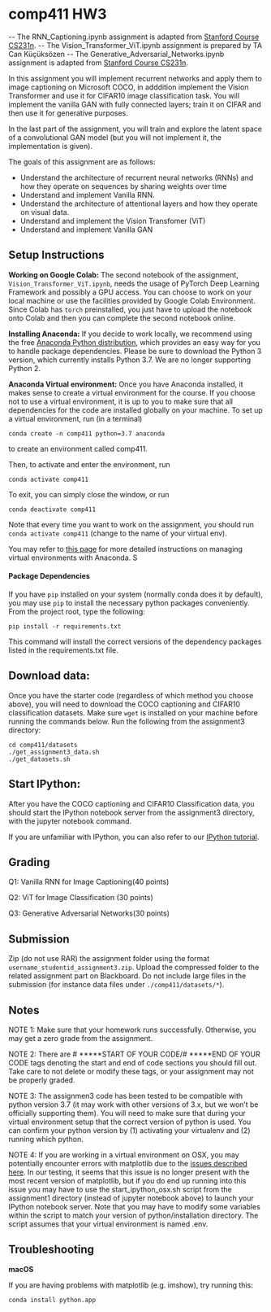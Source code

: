 # comp411 HW3

-- The RNN_Captioning.ipynb assignment is adapted from [Stanford Course CS231n](http://cs231n.stanford.edu/).
-- The Vision_Transformer_ViT.ipynb assignment is prepared by TA Can Küçüksözen
-- The Generative_Adversarial_Networks.ipynb assignment is adapted from [Stanford Course CS231n](http://cs231n.stanford.edu/).

In this assignment you will implement recurrent networks and apply them to image captioning on Microsoft COCO, in adddition implement the Vision Transformer and use it for CIFAR10 image classification task. You will implement the vanilla GAN with fully connected layers; train it on CIFAR and then use it for generative purposes. 

In the last part of the assignment, you will train and explore the latent space of a convolutional GAN model (but you will not implement it, the implementation is given).

The goals of this assignment are as follows:

- Understand the architecture of recurrent neural networks (RNNs) and how they operate on sequences by sharing weights over time
- Understand and implement Vanilla RNN.
- Understand the architecture of attentional layers and how they operate on visual data.
- Understand and implement the Vision Transfomer (ViT)
- Understand and implement Vanilla GAN



## Setup Instructions

**Working on Google Colab:** The second notebook of the assignment, `Vision_Transformer_ViT.ipynb`, needs the usage of PyTorch Deep Learning Framework and possibly a GPU access. You can choose to work on your local machine or use the facilities provided by Google Colab Environment. Since Colab has `torch` preinstalled, you just have to upload the notebook onto Colab and then you can complete the second notebook online.

**Installing Anaconda:** If you decide to work locally, we recommend using the free [Anaconda Python distribution](https://www.anaconda.com/download/), which provides an easy way for you to handle package dependencies. Please be sure to download the Python 3 version, which currently installs Python 3.7. We are no longer supporting Python 2.

**Anaconda Virtual environment:** Once you have Anaconda installed, it makes sense to create a virtual environment for the course. If you choose not to use a virtual environment, it is up to you to make sure that all dependencies for the code are installed globally on your machine. To set up a virtual environment, run (in a terminal)

`conda create -n comp411 python=3.7 anaconda`

to create an environment called comp411.

Then, to activate and enter the environment, run

`conda activate comp411`

To exit, you can simply close the window, or run

`conda deactivate comp411`

Note that every time you want to work on the assignment, you should run `conda activate comp411` (change to the name of your virtual env).

You may refer to [this page](https://conda.io/projects/conda/en/latest/user-guide/tasks/manage-environments.html) for more detailed instructions on managing virtual environments with Anaconda.
S

#### Package Dependencies
If you have `pip` installed on your system (normally conda does it by default), you may use `pip` to install the
necessary python packages conveniently. From the project root, type the following:

`pip install -r requirements.txt`

This command will install the correct versions of the dependency packages listed in the requirements.txt file.

## Download data:

Once you have the starter code (regardless of which method you choose above), you will need to download the COCO captioning and CIFAR10 classification datasets. Make sure `wget` is installed on your machine before running the commands below. Run the following from the assignment3 directory:

```
cd comp411/datasets
./get_assignment3_data.sh
./get_datasets.sh

```


## Start IPython:

After you have the COCO captioning and CIFAR10 Classification data, you should start the IPython notebook server from the assignment3 directory, with the jupyter notebook command.

If you are unfamiliar with IPython, you can also refer to our [IPython tutorial](http://cs231n.github.io/ipython-tutorial/).

## Grading

Q1: Vanilla RNN for Image Captioning(40 points)

Q2: ViT for Image Classification (30 points)

Q3: Generative Adversarial Networks(30 points)


## Submission

Zip (do not use RAR) the assignment folder using the format `username_studentid_assignment3.zip`.
Upload the compressed folder to the related assignment part on Blackboard. Do not include large files in the submission (for
instance data files under `./comp411/datasets/*`).

## Notes

NOTE 1: Make sure that your homework runs successfully. Otherwise, you may get a zero grade from the assignment.

NOTE 2: There are # *****START OF YOUR CODE/# *****END OF YOUR CODE tags denoting the start and end of code sections you should fill out. Take care to not delete or modify these tags, or your assignment may not be properly graded.

NOTE 3: The assignmen3 code has been tested to be compatible with python version 3.7 (it may work with other versions of 3.x, but we won’t be officially supporting them). You will need to make sure that during your virtual environment setup that the correct version of python is used. You can confirm your python version by (1) activating your virtualenv and (2) running which python.

NOTE 4: If you are working in a virtual environment on OSX, you may potentially encounter errors with matplotlib due to the [issues described here](https://matplotlib.org/faq/virtualenv_faq.html). In our testing, it seems that this issue is no longer present with the most recent version of matplotlib, but if you do end up running into this issue you may have to use the start_ipython_osx.sh script from the assignment1 directory (instead of jupyter notebook above) to launch your IPython notebook server. Note that you may have to modify some variables within the script to match your version of python/installation directory. The script assumes that your virtual environment is named .env.

## Troubleshooting

**macOS**

If you are having problems with matplotlib (e.g. imshow), try running this:

`conda install python.app`
